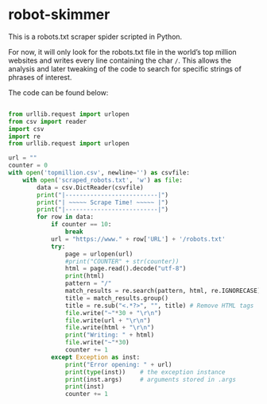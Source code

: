 # robot-skimmer


This is a robots.txt scraper spider scripted in Python.


For now, it will only look for the robots.txt file in the world’s top million websites and writes every line containing the char ```/```. This allows the analysis and later tweaking of the code to search for specific strings of phrases of interest.

The code can be found below:

```Python

from urllib.request import urlopen
from csv import reader
import csv
import re
from urllib.request import urlopen

url = ""
counter = 0
with open('topmillion.csv', newline='') as csvfile:
    with open('scraped_robots.txt', 'w') as file:
        data = csv.DictReader(csvfile)
        print("|--------------------------|")
        print("| ~~~~~ Scrape Time! ~~~~~ |")
        print("|--------------------------|")
        for row in data:
            if counter == 10:
                break
            url = "https://www." + row['URL'] + '/robots.txt'
            try:
                page = urlopen(url)
                #print("COUNTER" + str(counter))
                html = page.read().decode("utf-8")
                print(html)
                pattern = "/"
                match_results = re.search(pattern, html, re.IGNORECASE)
                title = match_results.group()
                title = re.sub("<.*?>", "", title) # Remove HTML tags
                file.write("~"*30 + "\r\n")
                file.write(url + "\r\n")
                file.write(html + "\r\n")
                print("Writing: " + html)
                file.write("~"*30)
                counter += 1
            except Exception as inst:
                print("Error opening: " + url)
                print(type(inst))    # the exception instance
                print(inst.args)     # arguments stored in .args
                print(inst)
                counter += 1


```

